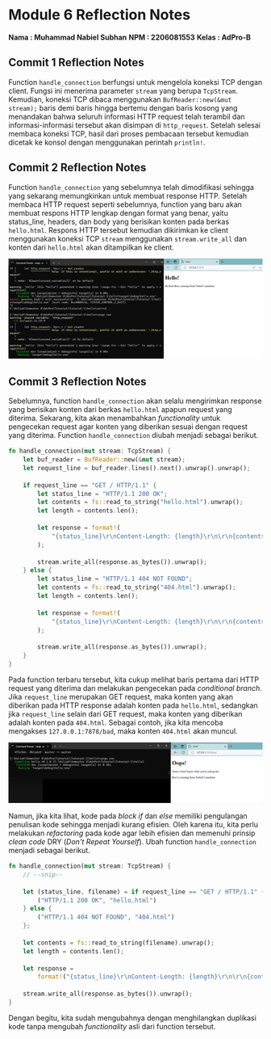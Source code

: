 # Module 6 Reflection Notes

**Nama      : Muhammad Nabiel Subhan**
**NPM       : 2206081553**
**Kelas     : AdPro-B**

## Commit 1 Reflection Notes

Function `handle_connection` berfungsi untuk mengelola koneksi TCP dengan client. Fungsi ini menerima parameter `stream` yang berupa `TcpStream`. Kemudian, koneksi TCP dibaca menggunakan `BufReader::new(&mut stream);` baris demi baris hingga bertemu dengan baris kosong yang menandakan bahwa seluruh informasi HTTP request telah terambil dan informasi-informasi tersebut akan disimpan di `http_request`. Setelah selesai membaca koneksi TCP, hasil dari proses pembacaan tersebut kemudian dicetak ke konsol dengan menggunakan perintah `println!`.

## Commit 2 Reflection Notes

Function `handle_connection` yang sebelumnya telah dimodifikasi sehingga yang sekarang memungkinkan untuk membuat response HTTP. Setelah membaca HTTP request seperti sebelumnya, function yang baru akan membuat respons HTTP lengkap dengan format yang benar, yaitu status_line, headers, dan body yang berisikan konten pada berkas `hello.html`. Respons HTTP tersebut kemudian dikirimkan ke client menggunakan koneksi TCP `stream` menggunakan `stream.write_all` dan konten dari `hello.html` akan ditampilkan ke client.
<p align="center">
  <img src="assets\images\commit2.png" />
</p>

## Commit 3 Reflection Notes

Sebelumnya, function `handle_connection` akan selalu mengirimkan response yang berisikan konten dari berkas `hello.html` apapun request yang diterima. Sekarang, kita akan menambahkan *functionality* untuk pengecekan request agar konten yang diberikan sesuai dengan request yang diterima. Function `handle_connection` diubah menjadi sebagai berikut.
```rust
fn handle_connection(mut stream: TcpStream) {
    let buf_reader = BufReader::new(&mut stream);
    let request_line = buf_reader.lines().next().unwrap().unwrap();

    if request_line == "GET / HTTP/1.1" {
        let status_line = "HTTP/1.1 200 OK";
        let contents = fs::read_to_string("hello.html").unwrap();
        let length = contents.len();

        let response = format!(
            "{status_line}\r\nContent-Length: {length}\r\n\r\n{contents}"
        );

        stream.write_all(response.as_bytes()).unwrap();
    } else {
        let status_line = "HTTP/1.1 404 NOT FOUND";
        let contents = fs::read_to_string("404.html").unwrap();
        let length = contents.len();

        let response = format!(
            "{status_line}\r\nContent-Length: {length}\r\n\r\n{contents}"
        );

        stream.write_all(response.as_bytes()).unwrap();
    }
}
```
Pada function terbaru tersebut, kita cukup melihat baris pertama dari HTTP request yang diterima dan melakukan pengecekan pada *conditional branch*. Jika `request_line` merupakan GET request, maka konten yang akan diberikan pada HTTP response adalah konten pada `hello.html`, sedangkan jika `request_line` selain dari GET request, maka konten yang diberikan adalah konten pada `404.html`. Sebagai contoh, jika kita mencoba mengakses `127.0.0.1:7878/bad`, maka konten `404.html` akan muncul.
<p align="center">
  <img src="assets\images\commit3.png" />
</p>

Namun, jika kita lihat, kode pada *block if* dan *else* memiliki pengulangan penulisan kode sehingga menjadi kurang efisien. Oleh karena itu, kita perlu melakukan *refactoring* pada kode agar lebih efisien dan memenuhi prinsip *clean code* DRY (*Don't Repeat Yourself*). Ubah function `handle_connection` menjadi sebagai berikut.
```rust
fn handle_connection(mut stream: TcpStream) {
    // --snip--

    let (status_line, filename) = if request_line == "GET / HTTP/1.1" {
        ("HTTP/1.1 200 OK", "hello.html")
    } else {
        ("HTTP/1.1 404 NOT FOUND", "404.html")
    };

    let contents = fs::read_to_string(filename).unwrap();
    let length = contents.len();

    let response =
        format!("{status_line}\r\nContent-Length: {length}\r\n\r\n{contents}");

    stream.write_all(response.as_bytes()).unwrap();
}
```
Dengan begitu, kita sudah mengubahnya dengan menghilangkan duplikasi kode tanpa mengubah *functionality* asli dari function tersebut.